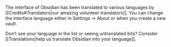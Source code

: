 The interface of Obsidian has been translated to various languages by [[Credits#Translators|our amazing volunteer translators]]. You can change the interface language either in Settings → About or when you create a new vault.

Don’t see your language in the list or seeing untranslated bits? Consider [[Translations|help us translate Obsidian into your language]].
